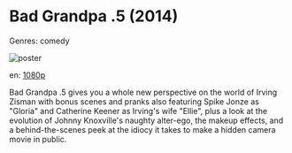 # Bad Grandpa .5 (2014)

Genres: comedy

![poster](http://image.tmdb.org/t/p/w500/8EAzHKPtMqF16rMQdlzXhV6lHth.jpg)

en:
  [1080p](magnet:?xt=urn:btih:EEF649B0DA9C360318DE478750FF2503FAC9DE81&tr=udp://glotorrents.pw:6969/announce&tr=udp://tracker.opentrackr.org:1337/announce&tr=udp://torrent.gresille.org:80/announce&tr=udp://tracker.openbittorrent.com:80&tr=udp://tracker.coppersurfer.tk:6969&tr=udp://tracker.leechers-paradise.org:6969&tr=udp://p4p.arenabg.ch:1337&tr=udp://tracker.internetwarriors.net:1337)
  


Bad Grandpa .5 gives you a whole new perspective on the world of Irving Zisman with bonus scenes and pranks also featuring Spike Jonze as "Gloria" and Catherine Keener as Irving's wife "Ellie", plus a look at the evolution of Johnny Knoxville's naughty alter-ego, the makeup effects, and a behind-the-scenes peek at the idiocy it takes to make a hidden camera movie in public.